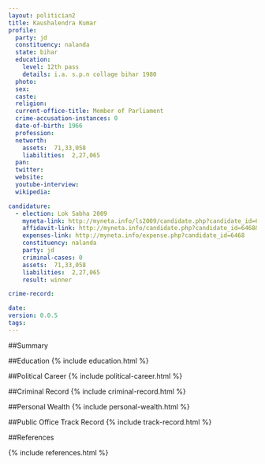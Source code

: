 ```yaml
---
layout: politician2
title: Kaushalendra Kumar
profile: 
  party: jd
  constituency: nalanda
  state: bihar
  education: 
    level: 12th pass
    details: i.a. s.p.n collage bihar 1980
  photo: 
  sex: 
  caste: 
  religion: 
  current-office-title: Member of Parliament
  crime-accusation-instances: 0
  date-of-birth: 1966
  profession: 
  networth: 
    assets:  71,33,058
    liabilities:  2,27,065
  pan: 
  twitter: 
  website: 
  youtube-interview: 
  wikipedia: 

candidature: 
  - election: Lok Sabha 2009
    myneta-link: http://myneta.info/ls2009/candidate.php?candidate_id=6468
    affidavit-link: http://myneta.info/candidate.php?candidate_id=6468&scan=original
    expenses-link: http://myneta.info/expense.php?candidate_id=6468
    constituency: nalanda 
    party: jd
    criminal-cases: 0
    assets:  71,33,058
    liabilities:  2,27,065
    result: winner 

crime-record: 

date: 
version: 0.0.5
tags: 
---
```

##Summary


##Education
{% include education.html %}


##Political Career
{% include political-career.html %}


##Criminal Record
{% include criminal-record.html %}


##Personal Wealth
{% include personal-wealth.html %}


##Public Office Track Record
{% include track-record.html %}


##References


{% include references.html %}